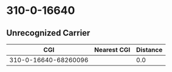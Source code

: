 # 310-0-16640
## Unrecognized Carrier


| CGI | Nearest CGI | Distance |
|-----|-------------|----------|
| 310-0-16640-68260096 |  | 0.0 |
